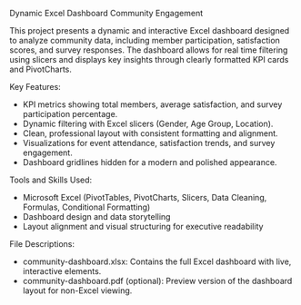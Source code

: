 Dynamic Excel Dashboard Community Engagement

This project presents a dynamic and interactive Excel dashboard designed to analyze community data, including member participation, satisfaction scores, and survey responses. The dashboard allows for real time filtering using slicers and displays key insights through clearly formatted KPI cards and PivotCharts.

Key Features:
- KPI metrics showing total members, average satisfaction, and survey participation percentage.
- Dynamic filtering with Excel slicers (Gender, Age Group, Location).
- Clean, professional layout with consistent formatting and alignment.
- Visualizations for event attendance, satisfaction trends, and survey engagement.
- Dashboard gridlines hidden for a modern and polished appearance.

Tools and Skills Used:
- Microsoft Excel (PivotTables, PivotCharts, Slicers, Data Cleaning, Formulas, Conditional Formatting)
- Dashboard design and data storytelling
- Layout alignment and visual structuring for executive readability

File Descriptions:
- community-dashboard.xlsx: Contains the full Excel dashboard with live, interactive elements.
- community-dashboard.pdf (optional): Preview version of the dashboard layout for non-Excel viewing.
